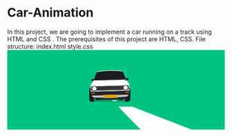 # Car-Animation
In this project, we are going to implement a car running on a track using HTML and CSS . The prerequisites of this project are HTML, CSS. File structure: index.html style.css
![Car-Animation](Car%20Animation.png)

